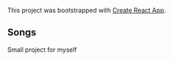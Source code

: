 This project was bootstrapped with [Create React App](https://github.com/facebook/create-react-app).

## Songs

Small project for myself
